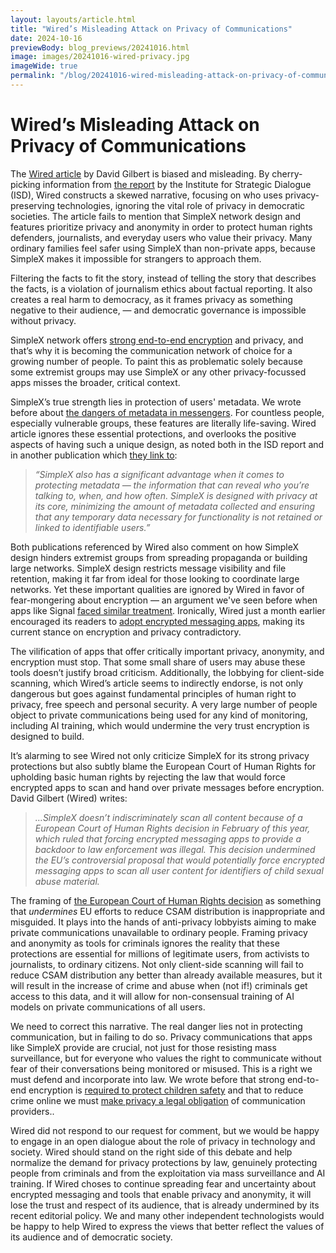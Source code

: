 ```yaml
---
layout: layouts/article.html
title: "Wired’s Misleading Attack on Privacy of Communications"
date: 2024-10-16
previewBody: blog_previews/20241016.html
image: images/20241016-wired-privacy.jpg
imageWide: true
permalink: "/blog/20241016-wired-misleading-attack-on-privacy-of-communications.html"
---
```


# Wired’s Misleading Attack on Privacy of Communications

The [Wired article](https://www.wired.com/story/neo-nazis-flee-telegram-encrypted-app-simplex/) by David Gilbert is biased and misleading. By cherry-picking information from [the report](https://www.isdglobal.org/digital_dispatches/neo-nazi-accelerationists-seek-new-digital-refuge-amid-looming-telegram-crackdown/) by the Institute for Strategic Dialogue (ISD), Wired constructs a skewed narrative, focusing on who uses privacy-preserving technologies, ignoring the vital role of privacy in democratic societies. The article fails to mention that SimpleX network design and features prioritize privacy and anonymity in order to protect human rights defenders, journalists, and everyday users who value their privacy. Many ordinary families feel safer using SimpleX than non-private apps, because SimpleX makes it impossible for strangers to approach them.

Filtering the facts to fit the story, instead of telling the story that describes the facts, is a violation of journalism ethics about factual reporting. It also creates a real harm to democracy, as it frames privacy as something negative to their audience, &mdash; and democratic governance is impossible without privacy.

SimpleX network offers [strong end-to-end encryption](./20240314-simplex-chat-v5-6-quantum-resistance-signal-double-ratchet-algorithm.md#how-secure-is-end-to-end-encryption-in-different-messengers) and privacy, and that’s why it is becoming the communication network of choice for a growing number of people. To paint this as problematic solely because some extremist groups may use SimpleX or any other privacy-focussed apps misses the broader, critical context.

SimpleX’s true strength lies in protection of users' metadata. We wrote before about [the dangers of metadata in messengers](./20240416-dangers-of-metadata-in-messengers.md). For countless people, especially vulnerable groups, these features are literally life-saving. Wired article ignores these essential protections, and overlooks the positive aspects of having such a unique design, as noted both in the ISD report and in another publication which [they link to](https://www.maargentino.com/is-telegrams-privacy-shift-driving-extremists-toward-simplex/):

> *“SimpleX also has a significant advantage when it comes to protecting metadata &mdash; the information that can reveal who you’re talking to, when, and how often. SimpleX is designed with privacy at its core, minimizing the amount of metadata collected and ensuring that any temporary data necessary for functionality is not retained or linked to identifiable users.”*

Both publications referenced by Wired also comment on how SimpleX design hinders extremist groups from spreading propaganda or building large networks. SimpleX design restricts message visibility and file retention, making it far from ideal for those looking to coordinate large networks. Yet these important qualities are ignored by Wired in favor of fear-mongering about encryption &mdash; an argument we've seen before when apps like Signal [faced similar treatment](https://foreignpolicy.com/2021/03/13/telegram-signal-apps-right-wing-extremism-islamic-state-terrorism-violence-europol-encrypted/). Ironically, Wired just a month earlier encouraged its readers to [adopt encrypted messaging apps](https://www.wired.com/story/gadget-lab-podcast-657/), making its current stance on encryption and privacy contradictory.

The vilification of apps that offer critically important privacy, anonymity, and encryption must stop. That some small share of users may abuse these tools doesn’t justify broad criticism. Additionally, the lobbying for client-side scanning, which Wired’s article seems to indirectly endorse, is not only dangerous but goes against fundamental principles of human right to privacy, free speech and personal security. A very large number of people object to private communications being used for any kind of monitoring, including AI training, which would undermine the very trust encryption is designed to build.

It’s alarming to see Wired not only criticize SimpleX for its strong privacy protections but also subtly blame the European Court of Human Rights for upholding basic human rights by rejecting the law that would force encrypted apps to scan and hand over private messages before encryption. David Gilbert (Wired) writes:

> *…SimpleX doesn’t indiscriminately scan all content because of a European Court of Human Rights decision in February of this year, which ruled that forcing encrypted messaging apps to provide a backdoor to law enforcement was illegal. This decision undermined the EU’s controversial proposal that would potentially force encrypted messaging apps to scan all user content for identifiers of child sexual abuse material.*

The framing of [the European Court of Human Rights decision](https://www.theregister.com/2024/02/15/echr_backdoor_encryption/) as something that *undermines* EU efforts to reduce CSAM distribution is inappropriate and misguided. It plays into the hands of anti-privacy lobbyists aiming to make private communications unavailable to ordinary people. Framing privacy and anonymity as tools for criminals ignores the reality that these protections are essential for millions of legitimate users, from activists to journalists, to ordinary citizens. Not only client-side scanning will fail to reduce CSAM distribution any better than already available measures, but it will result in the increase of crime and abuse when (not if!) criminals get access to this data, and it will allow for non-consensual training of AI models on private communications of all users.

We need to correct this narrative. The real danger lies not in protecting communication, but in failing to do so. Privacy communications that apps like SimpleX provide are crucial, not just for those resisting mass surveillance, but for everyone who values the right to communicate without fear of their conversations being monitored or misused. This is a right we must defend and incorporate into law. We wrote before that strong end-to-end encryption is [required to protect children safety](./20240601-protecting-children-safety-requires-e2e-encryption.md) and that to reduce crime online we must [make privacy a legal obligation](./20240704-future-of-privacy-enforcing-privacy-standards.md) of communication providers..

Wired did not respond to our request for comment, but we would be happy to engage in an open dialogue about the role of privacy in technology and society. Wired should stand on the right side of this debate and help normalize the demand for privacy protections by law, genuinely protecting people from criminals and from the exploitation via mass surveillance and AI training. If Wired choses to continue spreading fear and uncertainty about encrypted messaging and tools that enable privacy and anonymity, it will lose the trust and respect of its audience, that is already undermined by its recent editorial policy. We and many other independent technologists would be happy to help Wired to express the views that better reflect the values of its audience and of democratic society.
